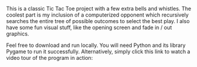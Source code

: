 This is a classic Tic Tac Toe project with a few extra bells and whistles. The coolest part is my inclusion of a computerized opponent which recursively searches the entire tree of possible outcomes to select the best play. I also have some fun visual stuff, like the opening screen and fade in / out graphics.

Feel free to download and run locally. You will need Python and its library Pygame to run it successfully. Alternatively, simply click this link to watch a video tour of the program in action: 
